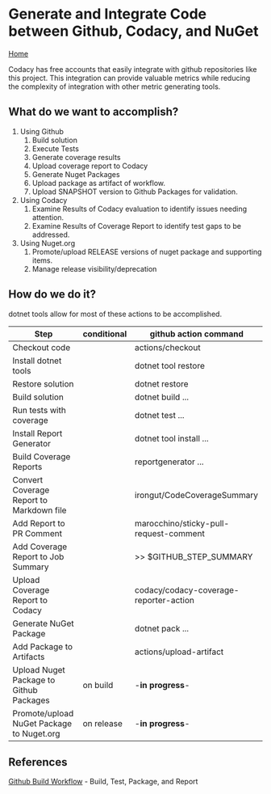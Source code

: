 ﻿# Generate and Integrate Code between Github, Codacy, and NuGet

[Home](README.md)

Codacy has free accounts that easily integrate with github repositories like this project. This integration can provide valuable metrics while reducing the complexity of integration with other metric generating tools.

## What do we want to accomplish?

  1. Using Github
      1. Build solution
      1. Execute Tests
      1. Generate coverage results
      1. Upload coverage report to Codacy
      1. Generate Nuget Packages
      1. Upload package as artifact of workflow. 
      1. Upload SNAPSHOT version to Github Packages for validation.
  2. Using Codacy
      1. Examine Results of Codacy evaluation to identify issues needing attention.
      1. Examine Results of Coverage Report to identify test gaps to be addressed.
  3. Using Nuget.org 
      1. Promote/upload RELEASE versions of nuget package and supporting items. 
      1. Manage release visibility/deprecation

## How do we do it?

dotnet tools allow for most of these actions to be accomplished.

| Step | conditional | github action command |
| --- | --- | --- |
| Checkout code | | actions/checkout |
| Install dotnet tools | | dotnet tool restore |
| Restore solution | | dotnet restore |
| Build solution | | dotnet build ... |
| Run tests with coverage | | dotnet test ... |
| Install Report Generator | | dotnet tool install ... |
| Build Coverage Reports | | reportgenerator ... |
| Convert Coverage Report to Markdown file | | irongut/CodeCoverageSummary |
| Add Report to PR Comment | | marocchino/sticky-pull-request-comment |
| Add Coverage Report to Job Summary | | >> $GITHUB_STEP_SUMMARY |
| Upload Coverage Report to Codacy | | codacy/codacy-coverage-reporter-action |
| Generate NuGet Package | | dotnet pack ... |
| Add Package to Artifacts | | actions/upload-artifact |
| Upload Nuget Package to Github Packages | on build | -**in progress**- |
| Promote/upload NuGet Package to Nuget.org | on release | -**in progress**- |

## References

[Github Build Workflow](.github/workflows/build-and-package.yml) - Build, Test, Package, and Report
